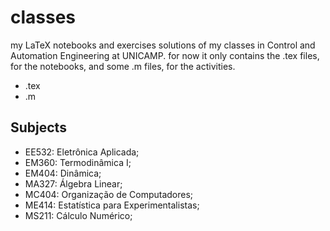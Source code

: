 # classes
my LaTeX notebooks and exercises solutions of my classes in Control and Automation Engineering at UNICAMP. for now it only contains the .tex files, for the notebooks, and some .m files, for the activities.

- .tex
- .m

## Subjects

- EE532: Eletrônica Aplicada;
- EM360: Termodinâmica I;
- EM404: Dinâmica;
- MA327: Álgebra Linear;
- MC404: Organização de Computadores;
- ME414: Estatística para Experimentalistas;
- MS211: Cálculo Numérico;
